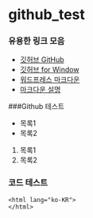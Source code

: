 github_test
===========

### 유용한 링크 모음

* [깃허브 GitHub](http://github.com)
* [깃허브 for Window](http://windows.github.com)
* [워드프레스 마크다운](http://blog.kalkin7.com/2014/02/05/wordpress-markdown-quick-reference-for-koreans/)
* [마크다운 설명](http://blog.kalkin7.com/2014/02/10/lets-write-using-markdown/)


###Github 테스트

* 목록1
* 목록2

1. 목록1
2. 목록2

### 코드 테스트

```
<html lang="ko-KR">
</html>

```
